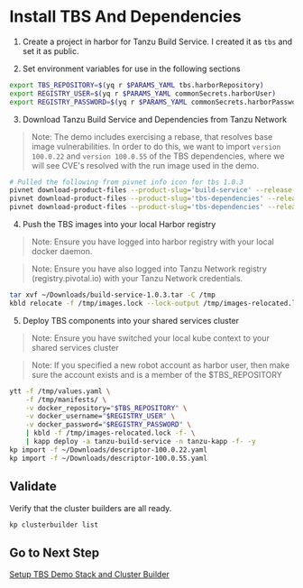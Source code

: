 # Install TBS And Dependencies

1. Create a project in harbor for Tanzu Build Service.  I created it as `tbs` and set it as public.

2. Set environment variables for use in the following sections

```bash
export TBS_REPOSITORY=$(yq r $PARAMS_YAML tbs.harborRepository)
export REGISTRY_USER=$(yq r $PARAMS_YAML commonSecrets.harborUser)
export REGISTRY_PASSWORD=$(yq r $PARAMS_YAML commonSecrets.harborPassword)
```

3. Download Tanzu Build Service and Dependencies from Tanzu Network

>Note: The demo includes exercising a rebase, that resolves base image vulnerabilities.  In order to do this, we want to import `version 100.0.22` and `version 100.0.55` of the TBS dependencies, where we will see CVE's resolved with the run image used in the demo.

```bash
# Pulled the following from pivnet info icon for tbs 1.0.3
pivnet download-product-files --product-slug='build-service' --release-version='1.0.3' --product-file-id=817468 -d ~/Downloads
pivnet download-product-files --product-slug='tbs-dependencies' --release-version='100.0.22' --product-file-id=801577 -d ~/Downloads
pivnet download-product-files --product-slug='tbs-dependencies' --release-version='100.0.55' --product-file-id=853492 -d ~/Downloads
```

4. Push the TBS images into your local Harbor registry

>Note: Ensure you have logged into harbor registry with your local docker daemon.

>Note: Ensure you have also logged into Tanzu Network registry (registry.pivotal.io) with your Tanzu Network credentials.

```bash
tar xvf ~/Downloads/build-service-1.0.3.tar -C /tmp
kbld relocate -f /tmp/images.lock --lock-output /tmp/images-relocated.lock --repository $TBS_REPOSITORY
```

5. Deploy TBS components into your shared services cluster

>Note: Ensure you have switched your local kube context to your shared services cluster

>Note: If you specified a new robot account as harbor user, then make sure the account exists and is a member of the $TBS_REPOSITORY

```bash
ytt -f /tmp/values.yaml \
    -f /tmp/manifests/ \
    -v docker_repository="$TBS_REPOSITORY" \
    -v docker_username="$REGISTRY_USER" \
    -v docker_password="$REGISTRY_PASSWORD" \
    | kbld -f /tmp/images-relocated.lock -f- \
    | kapp deploy -a tanzu-build-service -n tanzu-kapp -f- -y
kp import -f ~/Downloads/descriptor-100.0.22.yaml
kp import -f ~/Downloads/descriptor-100.0.55.yaml
```

## Validate

Verify that the cluster builders are all ready.

```bash
kp clusterbuilder list
```

## Go to Next Step

[Setup TBS Demo Stack and Cluster Builder](03-tbs-custom-dependencies.md)
